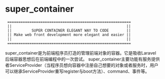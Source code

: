 # super_container
     ======================================================== 
     ||                                                    || 
     ||         SUPER CONTAINER ELEGANT WAY TO CODE        || 
     || Make web front development more elegant and easier || 
     ||                                                    || 
     ======================================================== 
super_container是为前端程序员打造的管理前端对象的容器。它是吸收Laravel后端容器思想后在前端编程中的一次尝试。
super_container主要功能有服务提供者ServiceProvider（当程序员想向容器中注册自己想要的对象或者服务时，用户可以继承ServiceProvider重写register与boot方法）、command、事件等。
